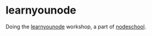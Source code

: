 learnyounode
=============

Doing the [learnyounode](https://github.com/workshopper/learnyounode)
workshop, a part of [nodeschool](http://nodeschool.io/).
